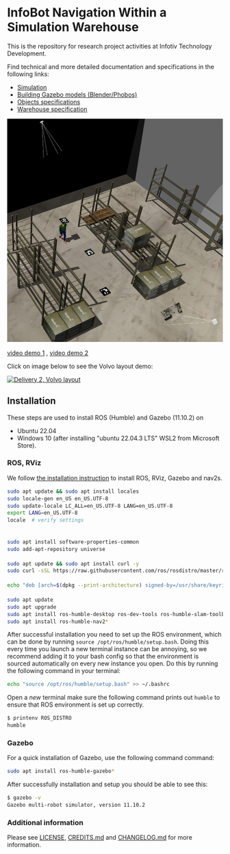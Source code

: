 # InfoBot Navigation Within a Simulation Warehouse

This is the repository for research project activities at Infotiv Technology Development.

Find technical and more detailed documentation and specifications in the following links:

- [Simulation](simulation/README.md)
- [Building Gazebo models (Blender/Phobos)](simulation/raw_models/README.md)
- [Objects specifications](simulation/raw_models/objects/README.md)
- [Warehouse specification](simulation/raw_models/warehouse/README.md)

![Warehouse in Gazebo and ROS](resources/warehouse.png)

[video demo 1](resources/demo1.mp4)
,
[video demo 2](resources/demo2.mp4)


Click on image below to see the Volvo layout demo:

[![Delivery 2, Volvo layout](https://img.youtube.com/vi/f8ULCZFEM5Q/0.jpg)](https://www.youtube.com/watch?v=f8ULCZFEM5Q)

## Installation

These steps are used to install ROS (Humble) and Gazebo (11.10.2) on
  - Ubuntu 22.04
  - Windows 10 (after installing "ubuntu 22.04.3 LTS" WSL2 from Microsoft Store).

### ROS, RViz

We follow [the installation instruction](https://docs.ros.org/en/humble/Installation/Ubuntu-Install-Debians.html) to install ROS, RViz, Gazebo and nav2s.

```bash
sudo apt update && sudo apt install locales
sudo locale-gen en_US en_US.UTF-8
sudo update-locale LC_ALL=en_US.UTF-8 LANG=en_US.UTF-8
export LANG=en_US.UTF-8
locale  # verify settings


sudo apt install software-properties-common
sudo add-apt-repository universe

sudo apt update && sudo apt install curl -y
sudo curl -sSL https://raw.githubusercontent.com/ros/rosdistro/master/ros.key -o /usr/share/keyrings/ros-archive-keyring.gpg

echo "deb [arch=$(dpkg --print-architecture) signed-by=/usr/share/keyrings/ros-archive-keyring.gpg] http://packages.ros.org/ros2/ubuntu $(. /etc/os-release && echo $UBUNTU_CODENAME) main" | sudo tee /etc/apt/sources.list.d/ros2.list > /dev/null

sudo apt update
sudo apt upgrade
sudo apt install ros-humble-desktop ros-dev-tools ros-humble-slam-toolbox ros-humble-twist-mux
sudo apt install ros-humble-nav2*
```

After successful installation you need to set up the ROS environment, which can be done by running `source /opt/ros/humble/setup.bash`. Doing this every time you launch a new terminal instance can be annoying, so we recommend adding it to your bash config so that the environment is sourced automatically on every new instance you open. Do this by running the following command in your terminal:

```bash
echo "source /opt/ros/humble/setup.bash" >> ~/.bashrc
```

Open a *new* terminal make sure the following command prints out `humble` to ensure that ROS environment is set up correctly.

```bash
$ printenv ROS_DISTRO
humble
```

### Gazebo

For a quick installation of Gazebo, use the following command command:

```bash
sudo apt install ros-humble-gazebo*
```

After successfully installation and setup you should be able to see this:

```bash
$ gazebo -v
Gazebo multi-robot simulator, version 11.10.2
```

### Additional information

Please see [LICENSE](LINCESE),  [CREDITS.md](CREDITS.md) and [CHANGELOG.md](CHANGELOG.md) for more information.